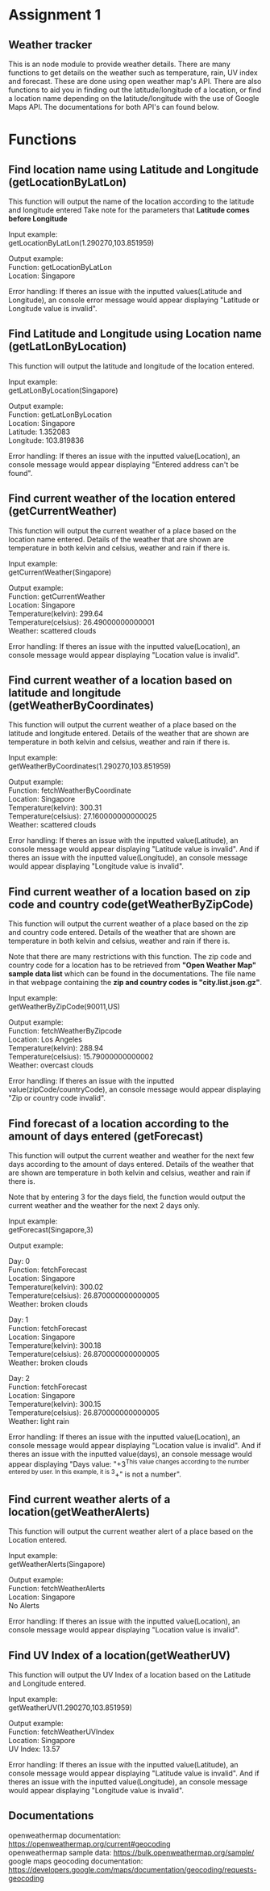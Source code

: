 # Assignment 1
## Weather tracker
This is an node module to provide weather details. There are many functions to get details on the weather such as temperature, rain, UV index and forecast. These are done using open weather map's API. There are also functions to aid you in finding out the latitude/longitude of a location, or find a location name depending on the latitude/longitude with the use of Google Maps API. The documentations for both API's can found below.

# Functions
## Find location name using Latitude and Longitude (getLocationByLatLon)
This function will output the name of the location according to the latitude and longitude entered
Take note for the parameters that **Latitude comes before Longitude**

Input example:<br>
getLocationByLatLon(1.290270,103.851959)

Output example: <br>
Function: getLocationByLatLon<br>
Location:  Singapore

Error handling:
If theres an issue with the inputted values(Latitude and Longitude), an console error message would appear displaying "Latitude or Longitude value is invalid".

## Find Latitude and Longitude using Location name (getLatLonByLocation)
This function will output the latitude and longitude of the location entered.

Input example:<br>
getLatLonByLocation(Singapore)

Output example:<br>
Function: getLatLonByLocation<br>
Location: Singapore<br>
Latitude: 1.352083<br>
Longitude: 103.819836

Error handling:
If theres an issue with the inputted value(Location), an console message would appear displaying "Entered address can't be found".

## Find current weather of the location entered (getCurrentWeather)
This function will output the current weather of a place based on the location name entered. Details of the weather that are shown are temperature in both kelvin and celsius, weather and rain if there is.

Input example:<br>
getCurrentWeather(Singapore)

Output example:<br>
Function: getCurrentWeather<br>
Location: Singapore<br>
Temperature(kelvin): 299.64<br>
Temperature(celsius): 26.49000000000001<br>
Weather: scattered clouds

Error handling:
If theres an issue with the inputted value(Location), an console message would appear displaying "Location value is invalid".

## Find current weather of a location based on latitude and longitude (getWeatherByCoordinates)
This function will output the current weather of a place based on the latitude and longitude entered. Details of the weather that are shown are temperature in both kelvin and celsius, weather and rain if there is.

Input example:<br>
getWeatherByCoordinates(1.290270,103.851959)

Output example:<br>
Function: fetchWeatherByCoordinate<br>
Location: Singapore<br>
Temperature(kelvin): 300.31<br>
Temperature(celsius): 27.160000000000025<br>
Weather: scattered clouds

Error handling:
If theres an issue with the inputted value(Latitude), an console message would appear displaying "Latitude value is invalid". And if theres an issue with the inputted value(Longitude), an console message would appear displaying "Longitude value is invalid". 

## Find current weather of a location based on zip code and country code(getWeatherByZipCode)
This function will output the current weather of a place based on the zip and country code entered. Details of the weather that are shown are temperature in both kelvin and celsius, weather and rain if there is.

Note that there are many restrictions with this function. The zip code and country code for a location has to be retrieved from **"Open Weather Map" sample data list** which can be found in the documentations. The file name in that webpage containing the **zip and country codes is "city.list.json.gz"**.

Input example:<br>
getWeatherByZipCode(90011,US)

Output example:<br>
Function: fetchWeatherByZipcode<br>
Location: Los Angeles<br>
Temperature(kelvin): 288.94<br>
Temperature(celsius): 15.79000000000002<br>
Weather: overcast clouds

Error handling:
If theres an issue with the inputted value(zipCode/countryCode), an console message would appear displaying "Zip or country code invalid".

## Find forecast of a location according to the amount of days entered (getForecast)
This function will output the current weather and weather for the next few days according to the amount of days entered. Details of the weather that are shown are temperature in both kelvin and celsius, weather and rain if there is.

Note that by entering 3 for the days field, the function would output the current weather and the weather for the next 2 days only.

Input example:<br>
getForecast(Singapore,3)

Output example:

Day: 0<br>
Function: fetchForecast<br>
Location: Singapore<br>
Temperature(kelvin): 300.02<br>
Temperature(celsius): 26.870000000000005<br>
Weather: broken clouds

Day: 1<br>
Function: fetchForecast<br>
Location: Singapore<br>
Temperature(kelvin): 300.18<br>
Temperature(celsius): 26.870000000000005<br>
Weather: broken clouds

Day: 2<br>
Function: fetchForecast<br>
Location: Singapore<br>
Temperature(kelvin): 300.15<br>
Temperature(celsius): 26.870000000000005<br>
Weather: light rain

Error handling:
If theres an issue with the inputted value(Location), an console message would appear displaying "Location value is invalid". And if theres an issue with the inputted value(days), an console message would appear displaying "Days value: "+3<sup>This value changes according to the number entered by user. In this example, it is 3</sup>+" is not a number". 

## Find current weather alerts of a location(getWeatherAlerts)
This function will output the current weather alert of a place based on the Location entered.

Input example:<br>
getWeatherAlerts(Singapore)

Output example:<br>
Function: fetchWeatherAlerts<br>
Location: Singapore<br>
No Alerts

Error handling:
If theres an issue with the inputted value(Location), an console message would appear displaying "Location value is invalid". 

## Find UV Index of a location(getWeatherUV)
This function will output the UV Index of a location based on the Latitude and Longitude entered.

Input example:<br>
getWeatherUV(1.290270,103.851959)

Output example:<br>
Function: fetchWeatherUVIndex<br>
Location:  Singapore<br>
UV Index: 13.57

Error handling:
If theres an issue with the inputted value(Latitude), an console message would appear displaying "Latitude value is invalid". And if theres an issue with the inputted value(Longitude), an console message would appear displaying "Longitude value is invalid".

## Documentations
openweathermap documentation: https://openweathermap.org/current#geocoding<br>
openweathermap sample data: https://bulk.openweathermap.org/sample/<br>
google maps geocoding documentation: https://developers.google.com/maps/documentation/geocoding/requests-geocoding